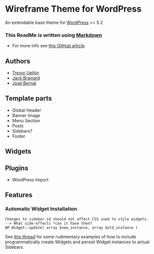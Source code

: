 # Wireframe Theme for WordPress
An extendable base theme for [WordPress](https://wordpress.org) >= 5.2

### This ReadMe is written using [Markdown](https://daringfireball.net/projects/markdown/syntax#precode)
- For more info see [this GitHub article](https://help.github.com/en/articles/creating-and-highlighting-code-blocks).

## Authors
- [Trevor Uehlin](https://link.to.github.org)
- [Jack Brainard](https://link.to.github.org)
- [José Bernal](https://github.com/ocdladefense/wireframe)

## Template parts
* Global Header
* Banner Image
* Menu Section
* Posts
* Sidebars?
* Footer

## Widgets



## Plugins
- WordPress Import

## Features
### Automatic Widget Installation
    Changes to sidebar.id should not affect CSS used to style widgets.
    --> What side-effects *can it have then?
    WP_Widget::update( array $new_instance, array $old_instance )
    
See [this thread](https://wordpress.stackexchange.com/questions/26557/programmatically-add-widgets-to-sidebars) for some rudimentary examples of how to include programmatically create Widgets and persist Widget instances to actual Sidebars.
